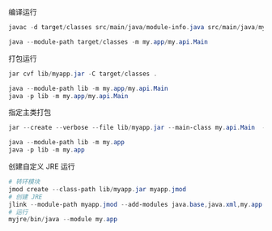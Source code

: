 编译运行

```powershell
javac -d target/classes src/main/java/module-info.java src/main/java/my/api/Main.java

java --module-path target/classes -m my.app/my.api.Main
```

打包运行

```powershell
jar cvf lib/myapp.jar -C target/classes .

java --module-path lib -m my.app/my.api.Main
java -p lib -m my.app/my.api.Main
```

指定主类打包

```powershell
jar --create --verbose --file lib/myapp.jar --main-class my.api.Main  -C target/classes .

java --module-path lib -m my.app
java -p lib -m my.app
```

创建自定义 JRE 运行

```powershell
# 转环模块
jmod create --class-path lib/myapp.jar myapp.jmod
# 创建 JRE
jlink --module-path myapp.jmod --add-modules java.base,java.xml,my.app --output myjre/
# 运行
myjre/bin/java --module my.app
```

